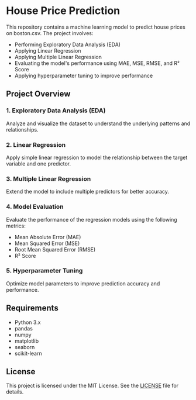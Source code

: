 # House Price Prediction

This repository contains a machine learning model to predict house prices on boston.csv. The project involves:

- Performing Exploratory Data Analysis (EDA)
- Applying Linear Regression
- Applying Multiple Linear Regression
- Evaluating the model's performance using MAE, MSE, RMSE, and R² Score
- Applying hyperparameter tuning to improve performance

## Project Overview

### 1. Exploratory Data Analysis (EDA)
Analyze and visualize the dataset to understand the underlying patterns and relationships.

### 2. Linear Regression
Apply simple linear regression to model the relationship between the target variable and one predictor.

### 3. Multiple Linear Regression
Extend the model to include multiple predictors for better accuracy.

### 4. Model Evaluation
Evaluate the performance of the regression models using the following metrics:
- Mean Absolute Error (MAE)
- Mean Squared Error (MSE)
- Root Mean Squared Error (RMSE)
- R² Score

### 5. Hyperparameter Tuning
Optimize model parameters to improve prediction accuracy and performance.

## Requirements

- Python 3.x
- pandas
- numpy
- matplotlib
- seaborn
- scikit-learn

## License

This project is licensed under the MIT License. See the [LICENSE](LICENSE) file for details.
